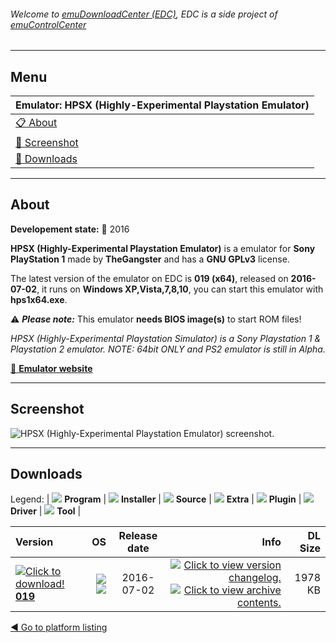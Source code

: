 ###### Welcome to [emuDownloadCenter (EDC)](https://github.com/PhoenixInteractiveNL/emuDownloadCenter/wiki/), EDC is a side project of [emuControlCenter](https://github.com/PhoenixInteractiveNL/emuControlCenter/wiki/)
***
## Menu
| **Emulator: HPSX (Highly-Experimental Playstation Emulator)** |
|:---------|
| [:clipboard: About](#about) |
| [:sunrise: Screenshot](#screenshot) |
| [:floppy_disk: Downloads](#downloads) |
***
## About
**Developement state:** :large_blue_circle: 2016

**HPSX (Highly-Experimental Playstation Emulator)** is a emulator for **Sony PlayStation 1** made by **TheGangster** and has a **GNU GPLv3** license.

The latest version of the emulator on EDC is **019 (x64)**, released on **2016-07-02**, it runs on **Windows XP,Vista,7,8,10**, you can start this emulator with **hps1x64.exe**.

:warning: _**Please note:**_ This emulator **needs BIOS image(s)** to start ROM files!

_HPSX (Highly-Experimental Playstation Simulator) is a Sony Playstation 1 & Playstation 2 emulator. NOTE: 64bit ONLY and PS2 emulator is still in Alpha._

[:link: **Emulator website**](https://sourceforge.net/projects/hpsx64/)
***
## Screenshot
![](https://raw.githubusercontent.com/PhoenixInteractiveNL/emuDownloadCenter/master/hooks/hpsx64/emulator_screen_01.jpg "HPSX (Highly-Experimental Playstation Emulator) screenshot.")
***
## Downloads
Legend: | 
![](https://raw.githubusercontent.com/wiki/PhoenixInteractiveNL/emuDownloadCenter/images_misc/icon_program_24.png) **Program** | 
![](https://raw.githubusercontent.com/wiki/PhoenixInteractiveNL/emuDownloadCenter/images_misc/icon_installer_24.png) **Installer** | 
![](https://raw.githubusercontent.com/wiki/PhoenixInteractiveNL/emuDownloadCenter/images_misc/icon_source_code_24.png) **Source** | 
![](https://raw.githubusercontent.com/wiki/PhoenixInteractiveNL/emuDownloadCenter/images_misc/icon_extra_24.png) **Extra** | 
![](https://raw.githubusercontent.com/wiki/PhoenixInteractiveNL/emuDownloadCenter/images_misc/icon_plugin_24.png) **Plugin** | 
![](https://raw.githubusercontent.com/wiki/PhoenixInteractiveNL/emuDownloadCenter/images_misc/icon_driver_24.png) **Driver** | 
![](https://raw.githubusercontent.com/wiki/PhoenixInteractiveNL/emuDownloadCenter/images_misc/icon_tool_24.png) **Tool** | 
 
| Version | OS | Release date | Info | DL Size |
|:--------|---:|:------------:|-----:|--------:|
| [![](https://raw.githubusercontent.com/wiki/PhoenixInteractiveNL/emuDownloadCenter/images_misc/icon_program_24.png "Click to download!")  **019**](https://github.com/PhoenixInteractiveNL/edc-repo0005/raw/master/hpsx64/019.7z) | ![](https://raw.githubusercontent.com/wiki/PhoenixInteractiveNL/emuDownloadCenter/images_misc/logo_windows_24.png) ![](https://raw.githubusercontent.com/wiki/PhoenixInteractiveNL/emuDownloadCenter/images_misc/icon_64-bit_24.png) | 2016-07-02 | [![](https://raw.githubusercontent.com/wiki/PhoenixInteractiveNL/emuDownloadCenter/images_misc/logo_changelog_24.png "Click to view version changelog.")](https://github.com/PhoenixInteractiveNL/edc-repo0005/blob/master/hpsx64/019_changelog.txt) [![](https://raw.githubusercontent.com/wiki/PhoenixInteractiveNL/emuDownloadCenter/images_misc/logo_contents_24.png "Click to view archive contents.")](https://github.com/PhoenixInteractiveNL/edc-repo0005/blob/master/hpsx64/019_contents.txt) | 1978 KB |

[:arrow_backward: Go to platform listing](https://github.com/PhoenixInteractiveNL/emuDownloadCenter/wiki/EDC-Platform-List)
